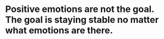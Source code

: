 # Positive emotions are not the goal. The goal is staying stable no matter what emotions are there.

